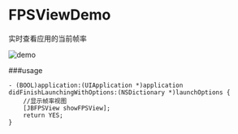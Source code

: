 # FPSViewDemo
实时查看应用的当前帧率

![demo](http://upload-images.jianshu.io/upload_images/458529-6da2941eadede2c8.png?imageMogr2/auto-orient/strip%7CimageView2/2/w/300)

###usage

````
- (BOOL)application:(UIApplication *)application didFinishLaunchingWithOptions:(NSDictionary *)launchOptions {
    //显示帧率视图
    [JBFPSView showFPSView];
    return YES;
}
````
